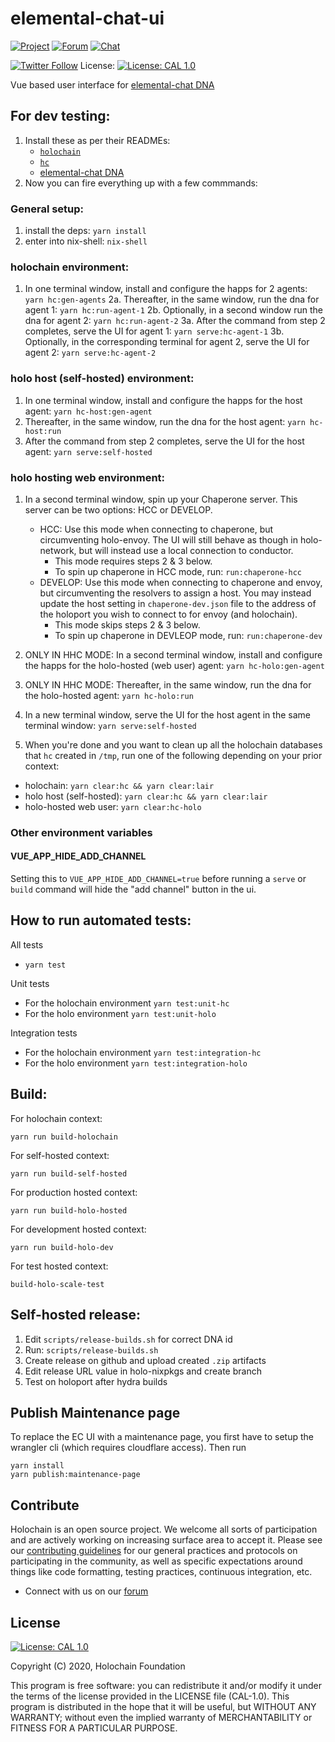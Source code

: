 # elemental-chat-ui

[![Project](https://img.shields.io/badge/project-holochain-blue.svg?style=flat-square)](http://holochain.org/)
[![Forum](https://img.shields.io/badge/chat-forum%2eholochain%2enet-blue.svg?style=flat-square)](https://forum.holochain.org)
[![Chat](https://img.shields.io/badge/chat-chat%2eholochain%2enet-blue.svg?style=flat-square)](https://chat.holochain.org)

[![Twitter Follow](https://img.shields.io/twitter/follow/holochain.svg?style=social&label=Follow)](https://twitter.com/holochain)
License: [![License: CAL 1.0](https://img.shields.io/badge/License-CAL%201.0-blue.svg)](https://github.com/holochain/cryptographic-autonomy-license)

Vue based user interface for [elemental-chat DNA](https://github.com/holochain/elemental-chat)

## For dev testing:

1. Install these as per their READMEs:
   - [`holochain`](https://github.com/holochain/holochain)
   - [`hc`](https://github.com/holochain/holochain/tree/develop/crates/hc)
   - [elemental-chat DNA](https://github.com/holochain/elemental-chat)
2. Now you can fire everything up with a few commmands:

### General setup:
   1. install the deps: `yarn install`
   2. enter into nix-shell: `nix-shell`
### holochain environment:
   1. In one terminal window, install and configure the happs for 2 agents: `yarn hc:gen-agents`
   2a. Thereafter, in the same window, run the dna for agent 1: `yarn hc:run-agent-1`
      2b. Optionally, in a second window run the dna for agent 2: `yarn hc:run-agent-2`
   3a. After the command from step 2 completes, serve the UI for agent 1: `yarn serve:hc-agent-1`
      3b. Optionally, in the corresponding terminal for agent 2, serve the UI for agent 2: `yarn serve:hc-agent-2`
### holo host (self-hosted) environment:
   1. In one terminal window, install and configure the happs for the host agent: `yarn hc-host:gen-agent`
   2. Thereafter, in the same window, run the dna for the host agent: `yarn hc-host:run`
   3. After the command from step 2 completes, serve the UI for the host agent: `yarn serve:self-hosted`
### holo hosting web environment:
   1. In a second terminal window, spin up your Chaperone server.  This server can be two options: HCC or DEVELOP.
       - HCC: Use this mode when connecting to chaperone, but circumventing holo-envoy. The UI will still behave as though in holo-network, but will instead use a local connection to conductor.
            - This mode requires steps 2 & 3 below.
            - To spin up chaperone in HCC mode, run: `run:chaperone-hcc`
       - DEVELOP: Use this mode when connecting to chaperone and envoy, but circumventing the resolvers to assign a host.  You may instead update the host setting in `chaperone-dev.json` file to the address of the holoport you wish to connect to for envoy (and holochain).
            - This mode skips steps 2 & 3 below.
            - To spin up chaperone in DEVLEOP mode, run: `run:chaperone-dev`
   2. ONLY IN HHC MODE: In a second terminal window, install and configure the happs for the holo-hosted (web user) agent: `yarn hc-holo:gen-agent`
   3. ONLY IN HHC MODE: Thereafter, in the same window, run the dna for the holo-hosted agent: `yarn hc-holo:run`
   4. In a new terminal window, serve the UI for the host agent in the same terminal window: `yarn serve:self-hosted`

3. When you're done and you want to clean up all the holochain databases that `hc` created in `/tmp`, run one of the following depending on your prior context:
  - holochain: `yarn clear:hc && yarn clear:lair`
  - holo host (self-hosted): `yarn clear:hc && yarn clear:lair`
  - holo-hosted web user: `yarn clear:hc-holo`

### Other environment variables
#### VUE_APP_HIDE_ADD_CHANNEL
Setting this to `VUE_APP_HIDE_ADD_CHANNEL=true` before running a `serve` or `build` command will hide the "add channel" button in the ui.

## How to run automated tests:
All tests
- `yarn test`

Unit tests
- For the holochain environment `yarn test:unit-hc`
- For the holo environment `yarn test:unit-holo`

Integration tests
- For the holochain environment `yarn test:integration-hc`
- For the holo environment `yarn test:integration-holo`


## Build:

For holochain context:

```shell
yarn run build-holochain
```

For self-hosted context:

```shell
yarn run build-self-hosted
```

For production hosted context:

```shell
yarn run build-holo-hosted
```

For development hosted context:

```shell
yarn run build-holo-dev
```

For test hosted context:

```shell
build-holo-scale-test
```

## Self-hosted release:
1. Edit `scripts/release-builds.sh` for correct DNA id
1. Run: `scripts/release-builds.sh`
1. Create release on github and upload created `.zip` artifacts
1. Edit release URL value in holo-nixpkgs and create branch
1. Test on holoport after hydra builds

## Publish Maintenance page
To replace the EC UI with a maintenance page, you first have to setup the wrangler cli (which requires cloudflare access). Then run
```
yarn install
yarn publish:maintenance-page
```

## Contribute

Holochain is an open source project. We welcome all sorts of participation and are actively working on increasing surface area to accept it. Please see our [contributing guidelines](/CONTRIBUTING.md) for our general practices and protocols on participating in the community, as well as specific expectations around things like code formatting, testing practices, continuous integration, etc.

- Connect with us on our [forum](https://forum.holochain.org)

## License

[![License: CAL 1.0](https://img.shields.io/badge/License-CAL%201.0-blue.svg)](https://github.com/holochain/cryptographic-autonomy-license)

Copyright (C) 2020, Holochain Foundation

This program is free software: you can redistribute it and/or modify it under the terms of the license
provided in the LICENSE file (CAL-1.0). This program is distributed in the hope that it will be useful,
but WITHOUT ANY WARRANTY; without even the implied warranty of MERCHANTABILITY or FITNESS FOR A PARTICULAR
PURPOSE.

